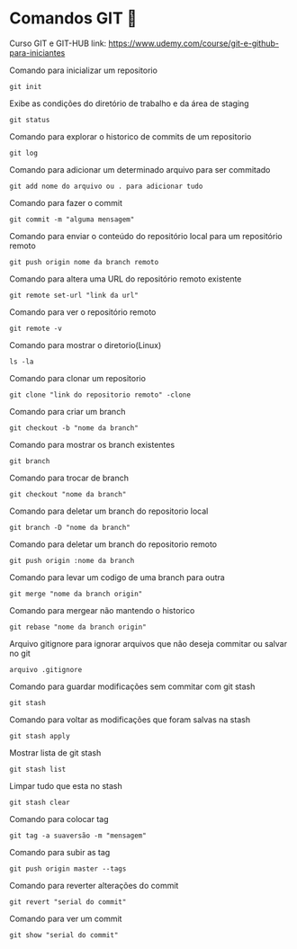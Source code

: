# Comandos GIT 📖
Curso GIT e GIT-HUB 
link: https://www.udemy.com/course/git-e-github-para-iniciantes

Comando para inicializar um repositorio
```
git init
```
Exibe as condições do diretório de trabalho e da área de staging
```
git status
```
Comando para explorar o historico de commits de um repositorio
```
git log
```
Comando para adicionar um determinado arquivo para ser commitado
```
git add nome do arquivo ou . para adicionar tudo
```
Comando para fazer o commit
```
git commit -m "alguma mensagem"
```
Comando para enviar o conteúdo do repositório local para um repositório remoto
```
git push origin nome da branch remoto
```
Comando para altera uma URL do repositório remoto existente
```
git remote set-url "link da url"
```
Comando para ver o repositório remoto
```
git remote -v
```
Comando para mostrar o diretorio(Linux)
```
ls -la
```
Comando para clonar um repositorio
```
git clone "link do repositorio remoto" -clone
```
Comando para criar um branch
```
git checkout -b "nome da branch"
```
Comando para mostrar os branch existentes
```
git branch
```
Comando para trocar de branch
```
git checkout "nome da branch"
```
Comando para deletar um branch do repositorio local
```
git branch -D "nome da branch"
```
Comando para deletar um branch do repositorio remoto
```
git push origin :nome da branch
```
Comando para levar um codigo de uma branch para outra
```
git merge "nome da branch origin"
```
Comando para mergear não mantendo o historico
```
git rebase "nome da branch origin"
```
Arquivo gitignore para ignorar arquivos que não deseja commitar ou salvar no git
```
arquivo .gitignore
```
Comando para guardar modificações sem commitar com git stash
```
git stash
```
Comando para voltar as modificações que foram salvas na stash
```
git stash apply
```
Mostrar lista de git stash
```
git stash list
```
Limpar tudo que esta no stash
```
git stash clear
```
Comando para colocar tag 
```
git tag -a suaversão -m "mensagem"
```
Comando para subir as tag
```
git push origin master --tags
```
Comando para reverter alterações do commit
```
git revert "serial do commit"
```
Comando para ver um commit
```
git show "serial do commit"
```

